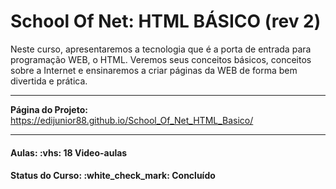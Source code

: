 <h1>School Of Net: HTML BÁSICO (rev 2)</h1>


<p>
Neste curso, apresentaremos a tecnologia que é a porta de entrada para programação WEB, o HTML. Veremos seus conceitos básicos, 
conceitos sobre a Internet e ensinaremos a criar páginas da WEB de forma bem divertida e prática.
</p>

<hr/>

<strong>Página do Projeto: </strong> <a href="https://edijunior88.github.io/School_Of_Net_HTML_Basico/">https://edijunior88.github.io/School_Of_Net_HTML_Basico/</a>

<hr/>

<h4><b>Aulas:</b> :vhs: 18 Video-aulas</h4>
<h4><b>Status do Curso:</b> :white_check_mark: Concluído
